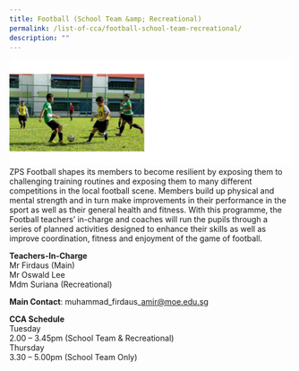 ```yaml
---
title: Football (School Team &amp; Recreational)
permalink: /list-of-cca/football-school-team-recreational/
description: ""
---
```

![](/images/CCAs/cca-%20soccer%202023.png)
ZPS Football shapes its members to become resilient by exposing them to challenging training routines and exposing them to many different competitions in the local football scene. Members build up physical and mental strength and in turn make improvements in their performance in the sport as well as their general health and fitness. With this programme, the Football teachers’ in-charge and coaches will run the pupils through a series of planned activities designed to enhance their skills as well as improve coordination, fitness and enjoyment of the game of football.

**Teachers-In-Charge**
<br>Mr Firdaus (Main)
<br>Mr Oswald Lee
<br>Mdm Suriana (Recreational)

**Main Contact**: muhammad\_firdaus\_amir@moe.edu.sg

**CCA Schedule**
<br>Tuesday
<br>2.00 – 3.45pm (School Team &amp; Recreational)
<br>Thursday
<br>3.30 – 5.00pm (School Team Only)